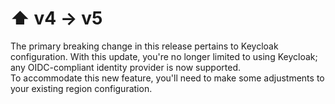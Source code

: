 # ⬆ v4 -> v5

The primary breaking change in this release pertains to Keycloak configuration. With this update, you're no longer limited to using Keycloak; any OIDC-compliant identity provider is now supported.\
To accommodate this new feature, you'll need to make some adjustments to your existing region configuration.
